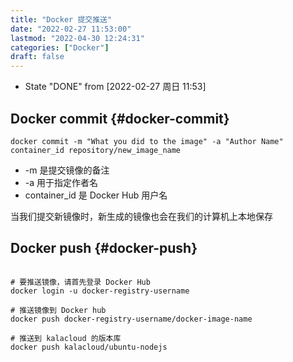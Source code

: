 ```yaml
---
title: "Docker 提交推送"
date: "2022-02-27 11:53:00"
lastmod: "2022-04-30 12:24:31"
categories: ["Docker"]
draft: false
---
```


-   State "DONE"       from              <span class="timestamp-wrapper"><span class="timestamp">[2022-02-27 周日 11:53]</span></span>


## Docker commit {#docker-commit}

```shell
docker commit -m "What you did to the image" -a "Author Name" container_id repository/new_image_name
```

-   -m 是提交镜像的备注
-   -a 用于指定作者名
-   container_id 是 Docker Hub 用户名

当我们提交新镜像时，新生成的镜像也会在我们的计算机上本地保存


## Docker push {#docker-push}

```shell

# 要推送镜像，请首先登录 Docker Hub
docker login -u docker-registry-username

# 推送镜像到 Docker hub
docker push docker-registry-username/docker-image-name

# 推送到 kalacloud 的版本库
docker push kalacloud/ubuntu-nodejs
```